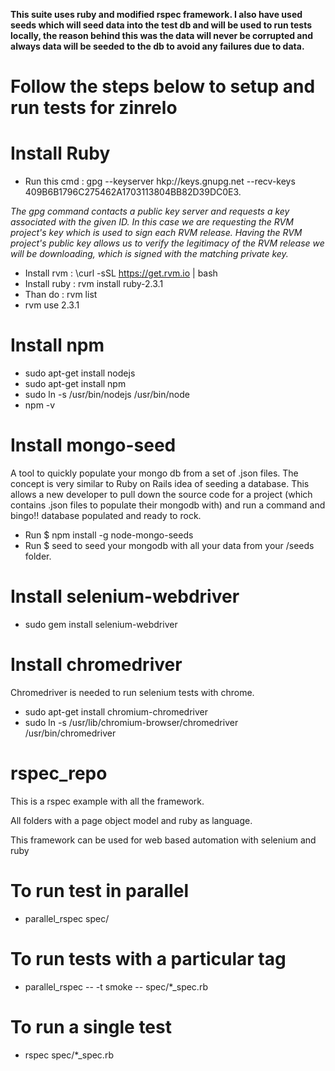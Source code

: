 **This suite uses ruby and modified rspec framework. I also have used seeds which will seed data into the test db and will be used to run tests locally, the reason behind this was the data will never be corrupted and always data will be seeded to the db to avoid any failures due to data.**

# Follow the steps below to setup and run tests for zinrelo


# Install Ruby
* Run this cmd : gpg --keyserver hkp://keys.gnupg.net --recv-keys 409B6B1796C275462A1703113804BB82D39DC0E3. 

*The gpg command contacts a public key server and requests a key associated with the given ID. In this case we are requesting the RVM project's key which is used to sign each RVM release. Having the RVM project's public key allows us to verify the legitimacy of the RVM release we will be downloading, which is signed with the matching private key.*

 * Install rvm : \curl -sSL https://get.rvm.io | bash
 * Install ruby : rvm install ruby-2.3.1
 * Than do : rvm list
 * rvm use 2.3.1

# Install npm
* sudo apt-get install nodejs 
* sudo apt-get install npm
* sudo ln -s /usr/bin/nodejs /usr/bin/node
* npm -v

# Install mongo-seed

A tool to quickly populate your mongo db from a set of .json files. The concept is very similar to Ruby on Rails idea of seeding a database. This allows a new developer to pull down the source code for a project (which contains .json files to populate their mongodb with) and run a command and bingo!! database populated and ready to rock.

 * Run $ npm install -g node-mongo-seeds
 * Run $ seed to seed your mongodb with all your data from your /seeds folder.
  
# Install selenium-webdriver
* sudo gem install selenium-webdriver
  
# Install chromedriver

   Chromedriver is needed to run selenium tests with chrome.
* sudo apt-get install chromium-chromedriver
* sudo ln -s /usr/lib/chromium-browser/chromedriver /usr/bin/chromedriver



# rspec_repo
This is a rspec example with all the framework.

All folders with a page object model and ruby as language.

This framework can be used for web based automation with selenium and ruby

# To run test in parallel 
* parallel_rspec spec/

# To run tests with a particular tag
* parallel_rspec -- -t smoke -- spec/*_spec.rb 

# To run a single test
* rspec spec/*_spec.rb
